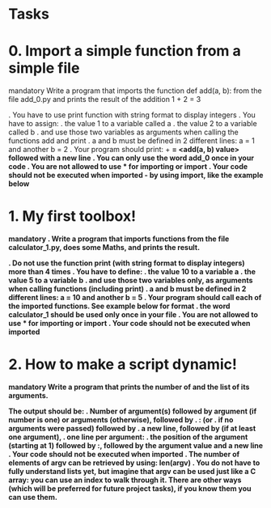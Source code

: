 # Tasks
# 0. Import a simple function from a simple file
mandatory
Write a program that imports the function def add(a, b): from the file add_0.py and prints the result of the addition 1 + 2 = 3

. You have to use print function with string format to display integers
. You have to assign:
. the value 1 to a variable called a
. the value 2 to a variable called b
. and use those two variables as arguments when calling the functions add and print
  . a and b must be defined in 2 different lines: a = 1 and another b = 2
  . Your program should print: <a value> + <b value> = <add(a, b) value> followed with a new line
  . You can only use the word add_0 once in your code
  . You are not allowed to use * for importing or __import__
  . Your code should not be executed when imported - by using __import__, like the example below


# 1. My first toolbox!
mandatory
. Write a program that imports functions from the file calculator_1.py, does some Maths, and prints the result.

  . Do not use the function print (with string format to display integers) more than 4 times
  . You have to define:
  . the value 10 to a variable a
  . the value 5 to a variable b
  . and use those two variables only, as arguments when calling functions (including print)
. a and b must be defined in 2 different lines: a = 10 and another b = 5
. Your program should call each of the imported functions. See example below for format
. the word calculator_1 should be used only once in your file
. You are not allowed to use * for importing or __import__
. Your code should not be executed when imported

# 2. How to make a script dynamic!
mandatory
Write a program that prints the number of and the list of its arguments.

The output should be:
. Number of argument(s) followed by argument (if number is one) or arguments (otherwise), followed by
. : (or . if no arguments were passed) followed by
. a new line, followed by (if at least one argument),
. one line per argument:
  . the position of the argument (starting at 1) followed by :, followed by the argument value and a new line
. Your code should not be executed when imported
. The number of elements of argv can be retrieved by using: len(argv)
. You do not have to fully understand lists yet, but imagine that argv can be used just like a C array: you can use an index to walk through it. There are other ways (which will be preferred for future project tasks), if you know them you can use them.
